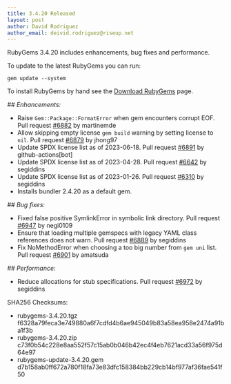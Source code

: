 ```yaml
---
title: 3.4.20 Released
layout: post
author: David Rodriguez
author_email: deivid.rodriguez@riseup.net
---
```


RubyGems 3.4.20 includes enhancements, bug fixes and performance.

To update to the latest RubyGems you can run:

    gem update --system

To install RubyGems by hand see the [Download RubyGems][download] page.


_## Enhancements:_

* Raise `Gem::Package::FormatError` when gem encounters corrupt EOF.
  Pull request [#6882](https://github.com/rubygems/rubygems/pull/6882)
  by martinemde
* Allow skipping empty license `gem build` warning by setting license to
  `nil`. Pull request
  [#6879](https://github.com/rubygems/rubygems/pull/6879) by jhong97
* Update SPDX license list as of 2023-06-18. Pull request
  [#6891](https://github.com/rubygems/rubygems/pull/6891) by
  github-actions[bot]
* Update SPDX license list as of 2023-04-28. Pull request
  [#6642](https://github.com/rubygems/rubygems/pull/6642) by segiddins
* Update SPDX license list as of 2023-01-26. Pull request
  [#6310](https://github.com/rubygems/rubygems/pull/6310) by segiddins
* Installs bundler 2.4.20 as a default gem.

_## Bug fixes:_

* Fixed false positive SymlinkError in symbolic link directory. Pull
  request [#6947](https://github.com/rubygems/rubygems/pull/6947) by
  negi0109
* Ensure that loading multiple gemspecs with legacy YAML class references
  does not warn. Pull request
  [#6889](https://github.com/rubygems/rubygems/pull/6889) by segiddins
* Fix NoMethodError when choosing a too big number from `gem uni` list.
  Pull request [#6901](https://github.com/rubygems/rubygems/pull/6901) by
  amatsuda

_## Performance:_

* Reduce allocations for stub specifications. Pull request
  [#6972](https://github.com/rubygems/rubygems/pull/6972) by segiddins


SHA256 Checksums:

* rubygems-3.4.20.tgz  
  f6328a79feca3e749880a6f7cdfd4b6ae945049b83a58ea958e2474a91ba1f3b
* rubygems-3.4.20.zip  
  c73f0b54c228e8aa552f57c15ab0b046b42ec4f4eb7621acd33a56f975d64e97
* rubygems-update-3.4.20.gem  
  d7b158ab0ff672a780f18fa73e83dfc158384bb229cb14bf977af36fae541f50


[download]: https://rubygems.org/pages/download


